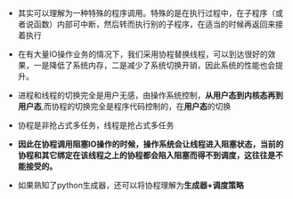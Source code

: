 - 其实可以理解为一种特殊的程序调用。特殊的是在执行过程中，在子程序（或者说函数）内部可中断，然后转而执行别的子程序，在适当的时候再返回来接着执行
- 在有大量IO操作业务的情况下，我们采用协程替换线程，可以到达很好的效果，一是降低了系统内存，二是减少了系统切换开销，因此系统的性能也会提升。
- 进程和线程的切换完全是用户无感，由操作系统控制，**从用户态到内核态再到用户态**,而协程的切换完全是程序代码控制的，在**用户态**的切换
- 协程是非抢占式多任务，线程是抢占式多任务

- **因此在协程调用阻塞IO操作的时候，操作系统会让线程进入阻塞状态，当前的协程和其它绑定在该线程之上的协程都会陷入阻塞而得不到调度，这往往是不能接受的。**

- 如果熟知了python生成器，还可以将协程理解为**生成器+调度策略**